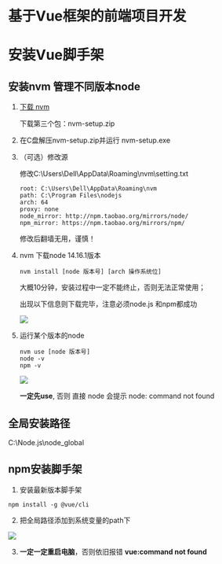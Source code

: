 # 基于Vue框架的前端项目开发

# 安装Vue脚手架

## 安装nvm 管理不同版本node

1. [下载 nvm](https://github.com/coreybutler/nvm-windows/releases)

   下载第三个包：nvm-setup.zip

2. 在C盘解压nvm-setup.zip并运行 nvm-setup.exe

3. （可选）修改源

   修改C:\Users\Dell\AppData\Roaming\nvm\setting.txt

   ```
   root: C:\Users\Dell\AppData\Roaming\nvm
   path: C:\Program Files\nodejs
   arch: 64 
   proxy: none
   node_mirror: http://npm.taobao.org/mirrors/node/
   npm_mirror: https://npm.taobao.org/mirrors/npm/
   ```

   修改后翻墙无用，谨慎！

4. nvm 下载node 14.16.1版本 

   ```
   nvm install [node 版本号] [arch 操作系统位]
   ```

   大概10分钟，安装过程中一定不能终止，否则无法正常使用；

   出现以下信息则下载完毕，注意必须node.js 和npm都成功

   ![](E:\web_development\notes\imgs\nvm安装node.png)

5. 运行某个版本的node

   ```
   nvm use [node 版本号]
   node -v
   npm -v
   ```

   ![](E:\web_development\notes\imgs\npm.png)

   

   **一定先use**, 否则 直接 node 会提示 node: command not found

## 全局安装路径

C:\Node.js\node_global

## npm安装脚手架

1. 安装最新版本脚手架

```
npm install -g @vue/cli 
```

2. 把全局路径添加到系统变量的path下

![](E:\web_development\notes\imgs\vue_cli4.5.png)

3. **一定一定重启电脑**，否则依旧报错 **vue:command not found**


